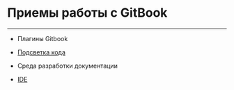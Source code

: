 # Приемы работы с GitBook

---

* Плагины Gitbook
 * [Подсветка кода](syntax_highlighting.md)

* Среда разработки документации
 * [IDE](dev_enviropment.md)  